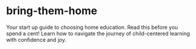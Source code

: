 # bring-them-home
Your start up guide to choosing home education. Read this before you spend a cent! Learn how to navigate the journey of child-centered learning with confidence and joy.
